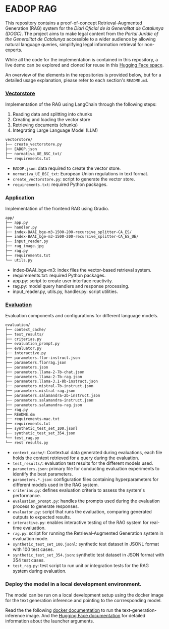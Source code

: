 #  EADOP RAG

This repository contains a proof-of-concept Retrieval-Augmented Generation (RAG) system for the <em>Diari Oficial de la Generalitat de Catalunya (DOGC)</em>. The project aims to make legal content from the <em>Portal Jurídic of the Generalitat de Catalunya</em> accessible to a wider audience by allowing natural language queries, simplifying legal information retrieval for non-experts.

While all the code for the implementation is contained in this repository, a live demo can be explored and cloned for reuse in this [Hugging Face space](https://huggingface.co/spaces/projecte-aina/EADOP_RAG).

An overview of the elements in the repositories is provided below, but for a detailed usage explanation, please refer to each section's `README.md`.

### [Vectorstore](https://github.com/langtech-bsc/EADOP_RAG/tree/main/vectorstore#readme)

Implementation of the RAG using LangChain through the following steps:

1. Reading data and splitting into chunks
2. Creating and loading the vector store
3. Retrieving documents (chunks)
4. Integrating Large Language Model (LLM)

```bash
vectorstore/
├── create_vectorstore.py
├── EADOP.json
├── normativa_UE_BSC_txt/
└── requirements.txt
```

- `EADOP.json`: data required to create the vector store.
- `normativa_UE_BSC_txt`: European Union regulations in text format.
- `create_vectorstore.py`: script to generate the vector store.
- `requirements.txt`: required Python packages.

### [Application](https://github.com/langtech-bsc/EADOP_RAG/tree/main/app#readme)

Implementation of the frontend RAG using Gradio.

```bash
app/
├── app.py
├── handler.py
├── index-BAAI_bge-m3-1500-200-recursive_splitter-CA_ES/
├── index-BAAI_bge-m3-1500-200-recursive_splitter-CA_ES_UE/
├── input_reader.py
├── rag_image.jpg
├── rag.py
├── requirements.txt
└── utils.py
```
- index-BAAI_bge-m3: index files the vector-based retrieval system.
- requirements.txt: required Python packages.
- app.py: script to create user interface reactivity.
- rag.py: model query handlers and response processing.
- input_reader.py, utils.py, handler.py: script utilities.

### [Evaluation](https://github.com/langtech-bsc/EADOP_RAG/tree/main/evaluation#readme)

Evaluation components and configurations for different language models.

```bash
evaluation/
├── context_cache/
├── test_results/
├── criterias.py
├── evaluation_prompt.py
├── evaluator.py
├── interactive.py
├── parameters.flor-instruct.json
├── parameters.florrag.json
├── parameters.json
├── parameters.llama-2-7b-chat.json
├── parameters.llama-2-7b-rag.json
├── parameters.llama-3.1-8b-instruct.json
├── parameters.mistral-7b-instruct.json
├── parameters.mistral-rag.json
├── parameters.salamandra-2b-instruct.json
├── parameters.salamandra-instruct.json
├── parameters.salamandra-rag.json
├── rag.py
├── README.dm
├── requirements-mac.txt
├── requirements.txt
├── synthetic_test_set_100.jsonl
├── synthetic_test_set_354.json
└── test_rag.py
└── rest results.py
```
- `context_cache/`: Contextual data generated during evaluations, each file holds the context retrieved for a query during the evaluation. 
- `test_results/`: evaluation test results for the different models used.
- `parameters.json`: primary file for conducting evaluation experiments to identify the best parameters.
- `parameters.*.json`: configuration files containing hyperparameters for different models used in the RAG system.
- `criterias.py`: defines evaluation criteria to assess the system's performance.
- `evaluation_prompt.py`: handles the prompts used during the evaluation process to generate responses.
- `evaluator.py`: script that runs the evaluation, comparing generated outputs to expected results.
- `interactive.py`: enables interactive testing of the RAG system for real-time evaluation.
- `rag.py`: script for running the Retrieval-Augmented Generation system in evaluation mode.
- `synthetic_test_set_100.jsonl`: synthetic test dataset in JSONL format with 100 test cases.
- `synthetic_test_set_354.json`: synthetic test dataset in JSON format with 354 test cases.
- `test_rag.py`: test script to run unit or integration tests for the RAG system during evaluation.

### Deploy the model in a local development environment.

The model can be run on a local development setup using the docker  image for the text generation inference and pointing to the corrresponding model.

Read the the following [docker documentation](https://github.com/huggingface/text-generation-inference?tab=readme-ov-file#docker) to run the text-generation-inference image.
And the [Hugging Face documentation](https://huggingface.co/docs/text-generation-inference/basic_tutorials/launcher) for detailed information about the launcher arguments.


